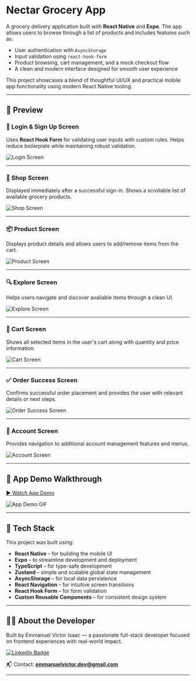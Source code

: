 # Nectar Grocery App

A grocery delivery application built with **React Native** and **Expo**. The app allows users to browse through a list of products and includes features such as:

- User authentication with `AsyncStorage`
- Input validation using `react-hook-form`
- Product browsing, cart management, and a mock checkout flow
- A clean and modern interface designed for smooth user experience

This project showcases a blend of thoughtful UI/UX and practical mobile app functionality using modern React Native tooling.

---

## 📲 Preview

### 🔐 Login & Sign Up Screen

Uses **React Hook Form** for validating user inputs with custom rules. Helps reduce boilerplate while maintaining robust validation.

![Login Screen](assets/github_images/login.jpg)

---

### 🛒 Shop Screen

Displayed immediately after a successful sign-in. Shows a scrollable list of available grocery products.

![Shop Screen](assets/github_images/shop.jpg)

---

### 📦 Product Screen

Displays product details and allows users to add/remove items from the cart.

![Product Screen](assets/github_images/product-details.jpg)

---

### 🔍 Explore Screen

Helps users navigate and discover available items through a clean UI.

![Explore Screen](assets/github_images/explore.jpg)

---

### 🧺 Cart Screen

Shows all selected items in the user's cart along with quantity and price information.

![Cart Screen](assets/github_images/cart.jpg)

---

### ✅ Order Success Screen

Confirms successful order placement and provides the user with relevant details or next steps.

![Order Success Screen](assets/github_images/order-success.jpg)

---

### 👤 Account Screen

Provides navigation to additional account management features and menus.

![Account Screen](assets/github_images/account.jpg)

---

## 🎥 App Demo Walkthrough

[▶ Watch App Demo](https://www.capcut.com/s/Ca6uEk3pv2SM4CA5/)

![App Demo GIF](assets/github_images/app_demo.gif)

---

## 🧰 Tech Stack

This project was built using:

- **React Native** – for building the mobile UI
- **Expo** – to streamline development and deployment
- **TypeScript** – for type-safe development
- **Zustand** – simple and scalable global state management
- **AsyncStorage** – for local data persistence
- **React Navigation** – for intuitive screen transitions
- **React Hook Form** – for form validation
- **Custom Reusable Components** – for consistent design system

---

## 👨‍💻 About the Developer

Built by Emmanuel Victor Isaac — a passionate full-stack developer focused on frontend experiences with real-world impact.

[![LinkedIn Badge](https://img.shields.io/badge/LinkedIn-Connect-blue?style=for-the-badge&logo=linkedin)](https://www.linkedin.com/in/emmanuel-victor-isaac/)

📬 Contact: **emmanuelvictor.dev@gmail.com**

---
